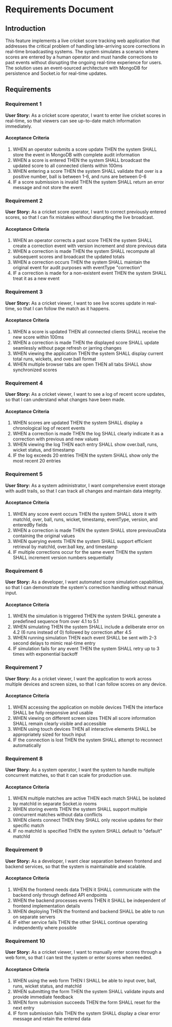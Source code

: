# Requirements Document

## Introduction

This feature implements a live cricket score tracking web application that addresses the critical problem of handling late-arriving score corrections in real-time broadcasting systems. The system simulates a scenario where scores are entered by a human operator and must handle corrections to past events without disrupting the ongoing real-time experience for users. The solution uses an event-sourced architecture with MongoDB for persistence and Socket.io for real-time updates.

## Requirements

### Requirement 1

**User Story:** As a cricket score operator, I want to enter live cricket scores in real-time, so that viewers can see up-to-date match information immediately.

#### Acceptance Criteria

1. WHEN an operator submits a score update THEN the system SHALL store the event in MongoDB with complete audit information
2. WHEN a score is entered THEN the system SHALL broadcast the updated score to all connected clients within 100ms
3. WHEN entering a score THEN the system SHALL validate that over is a positive number, ball is between 1-6, and runs are between 0-6
4. IF a score submission is invalid THEN the system SHALL return an error message and not store the event

### Requirement 2

**User Story:** As a cricket score operator, I want to correct previously entered scores, so that I can fix mistakes without disrupting the live broadcast.

#### Acceptance Criteria

1. WHEN an operator corrects a past score THEN the system SHALL create a correction event with version increment and store previous data
2. WHEN a correction is made THEN the system SHALL recompute all subsequent scores and broadcast the updated totals
3. WHEN a correction occurs THEN the system SHALL maintain the original event for audit purposes with eventType "correction"
4. IF a correction is made for a non-existent event THEN the system SHALL treat it as a new event

### Requirement 3

**User Story:** As a cricket viewer, I want to see live scores update in real-time, so that I can follow the match as it happens.

#### Acceptance Criteria

1. WHEN a score is updated THEN all connected clients SHALL receive the new score within 100ms
2. WHEN a correction is made THEN the displayed score SHALL update seamlessly without page refresh or jarring changes
3. WHEN viewing the application THEN the system SHALL display current total runs, wickets, and over.ball format
4. WHEN multiple browser tabs are open THEN all tabs SHALL show synchronized scores

### Requirement 4

**User Story:** As a cricket viewer, I want to see a log of recent score updates, so that I can understand what changes have been made.

#### Acceptance Criteria

1. WHEN scores are updated THEN the system SHALL display a chronological log of recent events
2. WHEN a correction is made THEN the log SHALL clearly indicate it as a correction with previous and new values
3. WHEN viewing the log THEN each entry SHALL show over.ball, runs, wicket status, and timestamp
4. IF the log exceeds 20 entries THEN the system SHALL show only the most recent 20 entries

### Requirement 5

**User Story:** As a system administrator, I want comprehensive event storage with audit trails, so that I can track all changes and maintain data integrity.

#### Acceptance Criteria

1. WHEN any score event occurs THEN the system SHALL store it with matchId, over, ball, runs, wicket, timestamp, eventType, version, and enteredBy fields
2. WHEN a correction is made THEN the system SHALL store previousData containing the original values
3. WHEN querying events THEN the system SHALL support efficient retrieval by matchId, over.ball key, and timestamp
4. IF multiple corrections occur for the same event THEN the system SHALL increment version numbers sequentially

### Requirement 6

**User Story:** As a developer, I want automated score simulation capabilities, so that I can demonstrate the system's correction handling without manual input.

#### Acceptance Criteria

1. WHEN the simulation is triggered THEN the system SHALL generate a predefined sequence from over 4.1 to 5.1
2. WHEN simulating THEN the system SHALL include a deliberate error on 4.2 (6 runs instead of 0) followed by correction after 4.5
3. WHEN running simulation THEN each event SHALL be sent with 2-3 second delays to mimic real-time entry
4. IF simulation fails for any event THEN the system SHALL retry up to 3 times with exponential backoff

### Requirement 7

**User Story:** As a cricket viewer, I want the application to work across multiple devices and screen sizes, so that I can follow scores on any device.

#### Acceptance Criteria

1. WHEN accessing the application on mobile devices THEN the interface SHALL be fully responsive and usable
2. WHEN viewing on different screen sizes THEN all score information SHALL remain clearly visible and accessible
3. WHEN using touch devices THEN all interactive elements SHALL be appropriately sized for touch input
4. IF the connection is lost THEN the system SHALL attempt to reconnect automatically

### Requirement 8

**User Story:** As a system operator, I want the system to handle multiple concurrent matches, so that it can scale for production use.

#### Acceptance Criteria

1. WHEN multiple matches are active THEN each match SHALL be isolated by matchId in separate Socket.io rooms
2. WHEN storing events THEN the system SHALL support multiple concurrent matches without data conflicts
3. WHEN clients connect THEN they SHALL only receive updates for their specific match
4. IF no matchId is specified THEN the system SHALL default to "default" matchId

### Requirement 9

**User Story:** As a developer, I want clear separation between frontend and backend services, so that the system is maintainable and scalable.

#### Acceptance Criteria

1. WHEN the frontend needs data THEN it SHALL communicate with the backend only through defined API endpoints
2. WHEN the backend processes events THEN it SHALL be independent of frontend implementation details
3. WHEN deploying THEN the frontend and backend SHALL be able to run on separate servers
4. IF either service fails THEN the other SHALL continue operating independently where possible

### Requirement 10

**User Story:** As a cricket viewer, I want to manually enter scores through a web form, so that I can test the system or enter scores when needed.

#### Acceptance Criteria

1. WHEN using the web form THEN I SHALL be able to input over, ball, runs, wicket status, and matchId
2. WHEN submitting the form THEN the system SHALL validate inputs and provide immediate feedback
3. WHEN form submission succeeds THEN the form SHALL reset for the next entry
4. IF form submission fails THEN the system SHALL display a clear error message and retain the entered data
